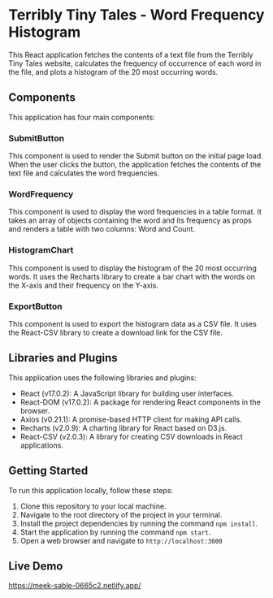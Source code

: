 # Terribly Tiny Tales - Word Frequency Histogram

This React application fetches the contents of a text file from the Terribly Tiny Tales website, calculates the frequency of occurrence of each word in the file, and plots a histogram of the 20 most occurring words.

## Components

This application has four main components:

### SubmitButton

This component is used to render the Submit button on the initial page load. When the user clicks the button, the application fetches the contents of the text file and calculates the word frequencies.

### WordFrequency

This component is used to display the word frequencies in a table format. It takes an array of objects containing the word and its frequency as props and renders a table with two columns: Word and Count.

### HistogramChart

This component is used to display the histogram of the 20 most occurring words. It uses the Recharts library to create a bar chart with the words on the X-axis and their frequency on the Y-axis.

### ExportButton

This component is used to export the histogram data as a CSV file. It uses the React-CSV library to create a download link for the CSV file.

## Libraries and Plugins

This application uses the following libraries and plugins:

-   React (v17.0.2): A JavaScript library for building user interfaces.
-   React-DOM (v17.0.2): A package for rendering React components in the browser.
-   Axios (v0.21.1): A promise-based HTTP client for making API calls.
-   Recharts (v2.0.9): A charting library for React based on D3.js.
-   React-CSV (v2.0.3): A library for creating CSV downloads in React applications.

## Getting Started

To run this application locally, follow these steps:

1.  Clone this repository to your local machine.
2.  Navigate to the root directory of the project in your terminal.
3.  Install the project dependencies by running the command `npm install`.
4.  Start the application by running the command `npm start`.
5.  Open a web browser and navigate to `http://localhost:3000`

## Live Demo
https://meek-sable-0665c2.netlify.app/
